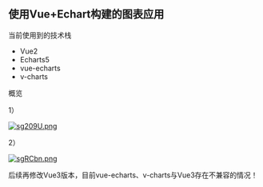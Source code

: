## 使用Vue+Echart构建的图表应用

当前使用到的技术栈

- Vue2
- Echarts5
- vue-echarts
- v-charts

概览

1）

[![sg209U.png](https://s3.ax1x.com/2021/01/19/sg209U.png)](https://imgchr.com/i/sg209U)

2）

[![sgRCbn.png](https://s3.ax1x.com/2021/01/19/sgRCbn.png)](https://imgchr.com/i/sgRCbn)



后续再修改Vue3版本，目前vue-echarts、v-charts与Vue3存在不兼容的情况！